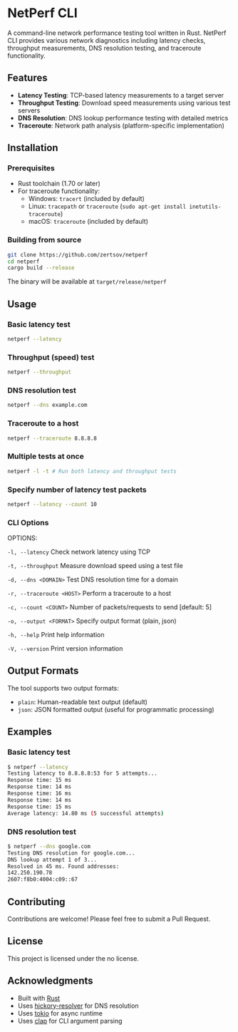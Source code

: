 # NetPerf CLI

A command-line network performance testing tool written in Rust. NetPerf CLI provides various network diagnostics including latency checks, throughput measurements, DNS resolution testing, and traceroute functionality.

## Features

- **Latency Testing**: TCP-based latency measurements to a target server
- **Throughput Testing**: Download speed measurements using various test servers
- **DNS Resolution**: DNS lookup performance testing with detailed metrics
- **Traceroute**: Network path analysis (platform-specific implementation)

## Installation

### Prerequisites
- Rust toolchain (1.70 or later)
- For traceroute functionality:
  - Windows: `tracert` (included by default)
  - Linux: `tracepath` or `traceroute` (`sudo apt-get install inetutils-traceroute`)
  - macOS: `traceroute` (included by default)

### Building from source 

```bash
git clone https://github.com/zertsov/netperf
cd netperf
cargo build --release
```

The binary will be available at `target/release/netperf`

## Usage

### Basic latency test
```bash
netperf --latency
```
### Throughput (speed) test
```bash
netperf --throughput
```
### DNS resolution test
```bash
netperf --dns example.com
```
### Traceroute to a host
```bash
netperf --traceroute 8.8.8.8
```
### Multiple tests at once
```bash
netperf -l -t # Run both latency and throughput tests
```
### Specify number of latency test packets
```bash
netperf --latency --count 10
```

### CLI Options

OPTIONS:

`-l, --latency` Check network latency using TCP

`-t, --throughput` Measure download speed using a test file

`-d, --dns <DOMAIN>` Test DNS resolution time for a domain

`-r, --traceroute <HOST>` Perform a traceroute to a host

`-c, --count <COUNT>` Number of packets/requests to send [default: 5]

`-o, --output <FORMAT>` Specify output format (plain, json)

`-h, --help` Print help information

`-V, --version` Print version information

## Output Formats

The tool supports two output formats:
- `plain`: Human-readable text output (default)
- `json`: JSON formatted output (useful for programmatic processing)

## Examples

### Basic latency test

```bash
$ netperf --latency
Testing latency to 8.8.8.8:53 for 5 attempts...
Response time: 15 ms
Response time: 14 ms
Response time: 16 ms
Response time: 14 ms
Response time: 15 ms
Average latency: 14.80 ms (5 successful attempts)
```

### DNS resolution test

```bash
$ netperf --dns google.com
Testing DNS resolution for google.com...
DNS lookup attempt 1 of 3...
Resolved in 45 ms. Found addresses:
142.250.190.78
2607:f8b0:4004:c09::67
```


## Contributing

Contributions are welcome! Please feel free to submit a Pull Request.

## License

This project is licensed under the no license.

## Acknowledgments

- Built with [Rust](https://www.rust-lang.org/)
- Uses [hickory-resolver](https://crates.io/crates/hickory-resolver) for DNS resolution
- Uses [tokio](https://tokio.rs/) for async runtime
- Uses [clap](https://clap.rs/) for CLI argument parsing